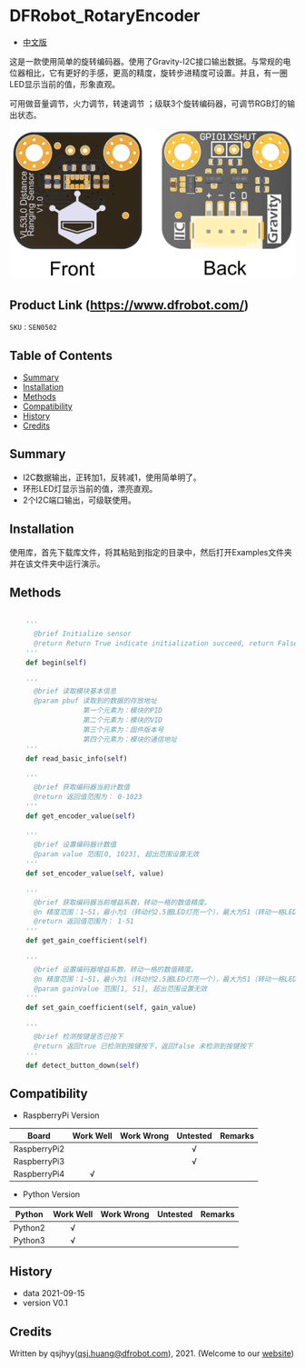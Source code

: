 # DFRobot_RotaryEncoder
* [中文版](./README_CN.md)

这是一款使用简单的旋转编码器。使用了Gravity-I2C接口输出数据。与常规的电位器相比，它有更好的手感，更高的精度，旋转步进精度可设置。并且，有一圈LED显示当前的值，形象直观。

可用做音量调节，火力调节，转速调节 ；级联3个旋转编码器，可调节RGB灯的输出状态。

![正反面svg效果图](https://github.com/cdjq/DFRobot_Sensor/raw/master/resources/images/SEN0245svg1.png)


## Product Link (https://www.dfrobot.com/)
    SKU：SEN0502


## Table of Contents

* [Summary](#summary)
* [Installation](#installation)
* [Methods](#methods)
* [Compatibility](#compatibility)
* [History](#history)
* [Credits](#credits)


## Summary

* I2C数据输出，正转加1，反转减1，使用简单明了。<br>
* 环形LED灯显示当前的值，漂亮直观。<br>
* 2个I2C端口输出，可级联使用。<br>


## Installation

使用库，首先下载库文件，将其粘贴到指定的目录中，然后打开Examples文件夹并在该文件夹中运行演示。


## Methods

```python

    '''
      @brief Initialize sensor
      @return Return True indicate initialization succeed, return False indicate failed
    '''
    def begin(self)

    '''
      @brief 读取模块基本信息
      @param pbuf 读取到的数据的存放地址
                  第一个元素为：模块的PID
                  第二个元素为：模块的VID
                  第三个元素为：固件版本号
                  第四个元素为：模块的通信地址
    '''
    def read_basic_info(self)

    '''
      @brief 获取编码器当前计数值
      @return 返回值范围为： 0-1023
    '''
    def get_encoder_value(self)

    '''
      @brief 设置编码器计数值
      @param value 范围[0, 1023], 超出范围设置无效
    '''
    def set_encoder_value(self, value)

    '''
      @brief 获取编码器当前增益系数，转动一格的数值精度。
      @n 精度范围：1~51，最小为1（转动约2.5圈LED灯亮一个），最大为51（转动一格LED灯就亮起一个）。
      @return 返回值范围为： 1-51
    '''
    def get_gain_coefficient(self)

    '''
      @brief 设置编码器增益系数，转动一格的数值精度。
      @n 精度范围：1~51，最小为1（转动约2.5圈LED灯亮一个），最大为51（转动一格LED灯就亮起一个）。
      @param gainValue 范围[1, 51], 超出范围设置无效
    '''
    def set_gain_coefficient(self, gain_value)

    '''
      @brief 检测按键是否已按下
      @return 返回true 已检测到按键按下，返回false 未检测到按键按下
    '''
    def detect_button_down(self)

```


## Compatibility

* RaspberryPi Version

| Board        | Work Well | Work Wrong | Untested | Remarks |
| ------------ | :-------: | :--------: | :------: | ------- |
| RaspberryPi2 |           |            |    √     |         |
| RaspberryPi3 |           |            |    √     |         |
| RaspberryPi4 |     √     |            |          |         |

* Python Version

| Python  | Work Well | Work Wrong | Untested | Remarks |
| ------- | :-------: | :--------: | :------: | ------- |
| Python2 |     √     |            |          |         |
| Python3 |     √     |            |          |         |


## History

- data 2021-09-15
- version V0.1


## Credits

Written by qsjhyy(qsj.huang@dfrobot.com), 2021. (Welcome to our [website](https://www.dfrobot.com/))
